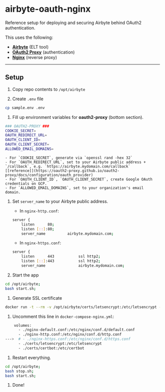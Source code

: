 airbyte-oauth-nginx
===================

Reference setup for deploying and securing Airbyte behind OAuth2 authentication. 

This uses the following:
 - [**Airbyte**](https://github.com/airbytehq/airbyte) (ELT tool)
 - [**OAuth2 Proxy**](https://oauth2-proxy.github.io/oauth2-proxy/) (authentication)
 - [**Nginx**](https://github.com/nginx/nginx) (reverse proxy)
 
---

Setup
-----
1. Copy repo contents to `/opt/airbyte`

1. Create `.env` file
```sh
cp sample.env .env
```

1. Fill up environment variables for **oauth2-proxy** (bottom section).
```sh
### OAUTH2-PROXY ###
COOKIE_SECRET=
OAUTH_REDIRECT_URL=
OAUTH_CLIENT_ID=
OAUTH_CLIENT_SECRET=
ALLOWED_EMAIL_DOMAINS=
```
    - For `COOKIE_SECRET`, generate via `openssl rand -hex 32`
    - For `OAUTH_REDIRECT_URL`, set to your Airbyte public address + `/callback`, e.g. `https://airbyte.mydomain.com/callback` [[reference]](https://oauth2-proxy.github.io/oauth2-proxy/docs/configuration/oauth_provider)
    - For `OAUTH_CLIENT_ID`, `OAUTH_CLIENT_SECRET`, create Google OAuth credentials on GCP.
    - For `ALLOWED_EMAIL_DOMAINS`, set to your organization's email domain.
    
1. Set `server_name` to your Airbyte public address.
    - In `nginx-http.conf`:
    ```sh
    server {
        listen      80;
        listen [::]:80;
        server_name          airbyte.mydomain.com;
    ```
    
    - In `nginx-https.conf`:
    ```sh
    server {
        listen      443           ssl http2;
        listen [::]:443           ssl http2;
        server_name               airbyte.mydomain.com;
    ```

1. Start the app
```sh
cd /opt/airbyte;
bash start.sh;
```

1. Generate SSL certificate
```sh
docker run -t --rm -v /opt/airbyte/certs/letsencrypt:/etc/letsencrypt -v /opt/airbyte/certs/certbot:/etc/certbot deliverous/certbot certonly --webroot --webroot-path=/data/letsencrypt --domain airbyte.mydomain.com --email myaddress@mydomain.com --non-interactive --agree-tos --force-renewal;
```

1. Uncomment this line in `docker-compose-nginx.yml`:

```sh
    volumes:
      - ./nginx-default.conf:/etc/nginx/conf.d/default.conf
      - ./nginx-http.conf:/etc/nginx/conf.d/http.conf
--->  # - ./nginx-https.conf:/etc/nginx/conf.d/https.conf 
      - ./certs/letsencrypt:/etc/letsencrypt
      - ./certs/certbot:/etc/certbot
```

1. Restart everything.
```sh
cd /opt/airbyte;
bash stop.sh;
bash start.sh;
```

1. Done!